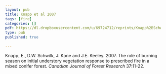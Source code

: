 ```yaml
---
layout: pub
title: Knapp et al 2007
tags: [fire]
categories: []
pdf: https://dl.dropboxusercontent.com/u/69724712/reprints/Knapp%2BSchwilk%2Betal-2007_understory_season_of_burn.pdf
type: pub
published: true

---
```


Knapp, E., D.W. Schwilk, J. Kane and J.E. Keeley. 2007. The role of burning season on initial understory vegetation response to prescribed fire in a mixed conifer forest. *Canadian Journal of Forest Research* 37:11-22.
